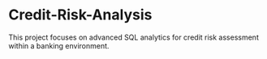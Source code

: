 # Credit-Risk-Analysis
This project focuses on advanced SQL analytics for credit risk assessment within a banking environment.
